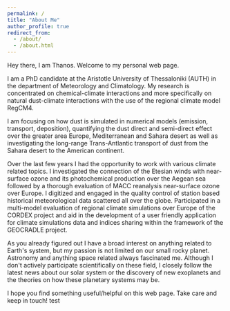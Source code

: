 ```yaml
---
permalink: /
title: "About Me"
author_profile: true
redirect_from:
  - /about/
  - /about.html
---
```


Hey there, I am Thanos. Welcome to my personal web page.

I am a PhD candidate at the Aristotle University of Thessaloniki (AUTH) in the department of Meteorology and Climatology. My research is concentrated on chemical-climate interactions and more specifically on natural dust-climate interactions with the use of the regional climate model RegCM4.

I am focusing on how dust is simulated in numerical models (emission, transport, deposition), quantifying the dust direct and semi-direct effect over the greater area Europe, Mediterranean and Sahara desert as well as investigating the long-range Trans-Antlantic transport of dust from the Sahara desert to the American continent.

Over the last few years I had the opportunity to work with various climate related topics. I investigated the connection of the Etesian winds with near-surface ozone and its photochemical production over the Aegean sea followed by a thorough evaluation of MACC reanalysis near-surface ozone over Europe. I digitized and engaged in the quality control of station based historical meteorological data scattered all over the globe. Participated in a multi-model evaluation of regional climate simulations over Europe of the CORDEX project and aid in the development of a user friendly application for climate simulations data and indices sharing within the framework of the GEOCRADLE project.

As you already figured out I have a broad interest on anything related to Earth's system, but my passion is not limited on our small rocky planet. Astronomy and anything space related always fascinated me. Although I don't actively participate scientifically on these field, I closely follow the latest news about our solar system or the discovery of new exoplanets and the theories on how these planetary systems may be.

I hope you find something useful/helpful on this web page. Take care and keep in touch!
test
